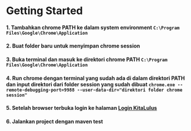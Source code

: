 # Getting Started
#### 1. Tambahkan chrome PATH ke dalam system environment `C:\Program Files\Google\Chrome\Application`
#### 2. Buat folder baru untuk menyimpan chrome session
#### 3. Buka terminal dan masuk ke direktori chrome PATH `C:\Program Files\Google\Chrome\Application`
#### 4. Run chrome dengan terminal yang sudah ada di dalam direktori PATH dan input direktori dari folder session yang sudah dibuat `chrome.exe --remote-debugging-port=9988 --user-data-dir="direktori folder chrome session"`
#### 5. Setelah browser terbuka login ke halaman [Login KitaLulus](https://kerja.kitalulus.com/id/account)
#### 6. Jalankan project dengan maven test
